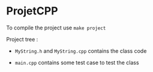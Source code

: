 # ProjetCPP

To compile the project use
  `make project`
  
Project tree :

* `MyString.h` and `MyString.cpp` contains the class code

* `main.cpp` contains some test case to test the class
